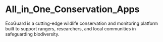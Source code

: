 # All_in_One_Conservation_Apps
EcoGuard is a cutting-edge wildlife conservation and monitoring platform built to support rangers, researchers, and local communities in safeguarding biodiversity.
